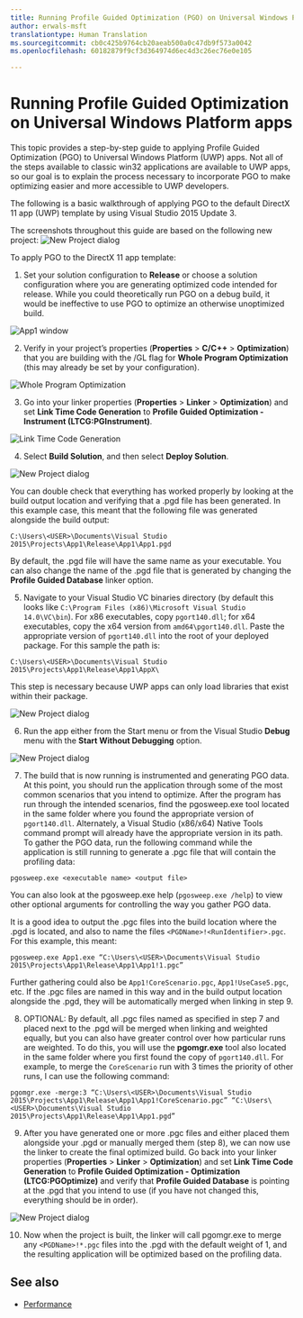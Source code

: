 ```yaml
---
title: Running Profile Guided Optimization (PGO) on Universal Windows Platform (UWP) apps
author: erwals-msft
translationtype: Human Translation
ms.sourcegitcommit: cb0c425b9764cb20aeab500a0c47db9f573a0042
ms.openlocfilehash: 60182879f9cf3d364974d6ec4d3c26ec76e0e105

---
```


# Running Profile Guided Optimization on Universal Windows Platform apps 
 
This topic provides a step-by-step guide to applying Profile Guided Optimization (PGO) to Universal Windows Platform (UWP) apps. Not all of the steps available to classic win32 applications are available to UWP apps, so our goal is to explain the process necessary to incorporate PGO to make optimizing easier and more accessible to UWP developers.

The following is a basic walkthrough of applying PGO to the default DirectX 11 app (UWP) template by using Visual Studio 2015 Update 3.
 
The screenshots throughout this guide are based on the following new project: ![New Project dialog](images/pgo-001.png)

To apply PGO to the DirectX 11 app template:

1. Set your solution configuration to **Release** or choose a solution configuration where you are generating optimized code intended for release. While you could theoretically run PGO on a debug build, it would be ineffective to use PGO to optimize an otherwise unoptimized build. 
 
 ![App1 window](images/pgo-002.png)
 
2. Verify in your project’s properties (**Properties** > **C/C++** > **Optimization**) that you are building with the /GL flag for **Whole Program Optimization** (this may already be set by your configuration).

 ![Whole Program Optimization](images/pgo-003.png)

3. Go into your linker properties (**Properties** > **Linker** > **Optimization**) and set **Link Time Code Generation** to **Profile Guided Optimization - Instrument (LTCG:PGInstrument)**.
 
 ![Link Time Code Generation](images/pgo-004.png)

4. Select **Build Solution**, and then select **Deploy Solution**. 

 ![New Project dialog](images/pgo-005.png)
 
 You can double check that everything has worked properly by looking at the build output location and verifying that a .pgd file has been generated. In this example case, this meant that the following file was generated alongside the build output:
 
 `C:\Users\<USER>\Documents\Visual Studio 2015\Projects\App1\Release\App1\App1.pgd`

 By default, the .pgd file will have the same name as your executable. You can also change the name of the .pgd file that is generated by changing the **Profile Guided Database** linker option. 
 
5. Navigate to your Visual Studio VC binaries directory (by default this looks like `C:\Program Files (x86)\Microsoft Visual Studio 14.0\VC\bin`). For x86 executables, copy `pgort140.dll`; for x64 executables, copy the x64 version from `amd64\pgort140.dll`. Paste the appropriate version of `pgort140.dll` into the root of your deployed package. For this sample the path is:

 `C:\Users\<USER>\Documents\Visual Studio 2015\Projects\App1\Release\App1\AppX\`

 This step is necessary because UWP apps can only load libraries that exist within their package.

 ![New Project dialog](images/pgo-006.png)
 
6. Run the app either from the Start menu or from the Visual Studio **Debug** menu with the **Start Without Debugging** option. 

 ![New Project dialog](images/pgo-007.png)
 
7. The build that is now running is instrumented and generating PGO data. At this point, you should run the application through some of the most common scenarios that you intend to optimize. After the program has run through the intended scenarios, find the pgosweep.exe tool located in the same folder where you found the appropriate version of `pgort140.dll`. Alternately, a Visual Studio (x86/x64) Native Tools command prompt will already have the appropriate version in its path. To gather the PGO data, run the following command while the application is still running to generate a .pgc file that will contain the profiling data:
 
  `pgosweep.exe <executable name> <output file>` 
 
  You can also look at the pgosweep.exe help (`pgosweep.exe /help`) to view other optional arguments for controlling the way you gather PGO data.
 
  It is a good idea to output the .pgc files into the build location where the .pgd is located, and also to name the files `<PGDName>!<RunIdentifier>.pgc`. For this example, this meant:
 
  ```
  pgosweep.exe App1.exe “C:\Users\<USER>\Documents\Visual Studio 2015\Projects\App1\Release\App1\App1!1.pgc”
  ```
 
  Further gathering could also be `App1!CoreScenario.pgc`, `App1!UseCase5.pgc`, etc. If the .pgc files are named in this way and in the build output location alongside the .pgd, they will be automatically merged when linking in step 9.
 
8. OPTIONAL: By default, all .pgc files named as specified in step 7 and placed next to the .pgd will be merged when linking and weighted equally, but you can also have greater control over how particular runs are weighted. To do this, you will use the **pgomgr.exe** tool also located in the same folder where you first found the copy of `pgort140.dll`. For example, to merge the `CoreScenario` run with 3 times the priority of other runs, I can use the following command:
 
 ```
 pgomgr.exe -merge:3 “C:\Users\<USER>\Documents\Visual Studio 2015\Projects\App1\Release\App1\App1!CoreScenario.pgc” “C:\Users\<USER>\Documents\Visual Studio 2015\Projects\App1\Release\App1\App1.pgd”
 ```
 
9. After you have generated one or more .pgc files and either placed them alongside your .pgd or manually merged them (step 8), we can now use the linker to create the final optimized build. Go back into your linker properties (**Properties** > **Linker** > **Optimization**) and set **Link Time Code Generation** to **Profile Guided Optimization - Optimization (LTCG:PGOptimize)** and verify that **Profile Guided Database** is pointing at the .pgd that you intend to use (if you have not changed this, everything should be in order).

 ![New Project dialog](images/pgo-009.png)
 
10. Now when the project is built, the linker will call pgomgr.exe to merge any `<PGDName>!*.pgc` files into the .pgd with the default weight of 1, and the resulting application will be optimized based on the profiling data.

## See also
- [Performance](performance-and-xaml-ui.md)

 




<!--HONumber=Sep16_HO2-->


